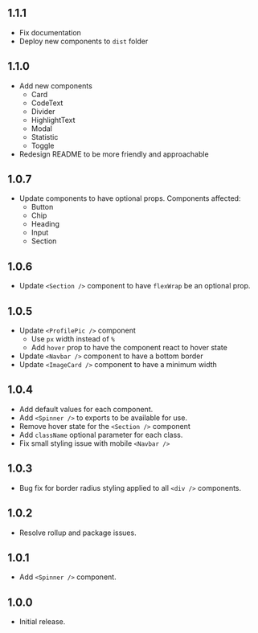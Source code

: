 ## 1.1.1

- Fix documentation
- Deploy new components to `dist` folder

## 1.1.0

- Add new components
  - Card
  - CodeText
  - Divider
  - HighlightText
  - Modal
  - Statistic
  - Toggle
- Redesign README to be more friendly and approachable

## 1.0.7

- Update components to have optional props. Components affected:
  - Button
  - Chip
  - Heading
  - Input
  - Section

## 1.0.6

- Update `<Section />` component to have `flexWrap` be an optional prop.

## 1.0.5

- Update `<ProfilePic />` component
  - Use `px` width instead of `%`
  - Add `hover` prop to have the component react to hover state
- Update `<Navbar />` component to have a bottom border
- Update `<ImageCard />` component to have a minimum width

## 1.0.4

- Add default values for each component.
- Add `<Spinner />` to exports to be available for use.
- Remove hover state for the `<Section />` component
- Add `className` optional parameter for each class.
- Fix small styling issue with mobile `<Navbar />`

## 1.0.3

- Bug fix for border radius styling applied to all `<div />` components.

## 1.0.2

- Resolve rollup and package issues.

## 1.0.1

- Add `<Spinner />` component.

## 1.0.0

- Initial release.
